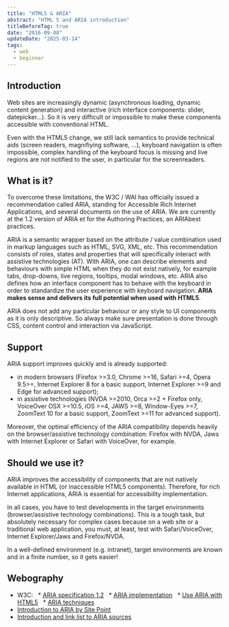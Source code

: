 ```yaml
---
title: "HTML5 & ARIA"
abstract: "HTML 5 and ARIA introduction"
titleBeforeTag: true
date: "2016-09-08"
updateDate: "2025-03-14"
tags:
  - web
  - beginner
---
```


## Introduction

Web sites are increasingly dynamic (asynchronous loading, dynamic content generation) and interactive (rich interface components: slider, datepicker…). So it is very difficult or impossible to make these components accessible with conventional <abbr>HTML</abbr>.

Even with the <abbr>HTML5</abbr> change, we still lack semantics to provide technical aids (screen readers, magnifiying software, …), keyboard navigation is often impossible, complex handling of the keyboard focus is missing and live regions are not notified to the user, in particular for the screenreaders.

## What is it?

To overcome these limitations, the W3C&nbsp;/ WAI has officially issued a recommendation called <abbr>ARIA</abbr>, standing for Accessible Rich Internet Applications, and several documents on the use of <abbr>ARIA</abbr>. We are currently at the 1.2 version of <abbr>ARIA</abbr> et for the Authoring Practices, an <abbr>ARIA</abbr>best practices.

<abbr>ARIA</abbr> is a semantic wrapper based on the attribute&nbsp;/ value combination used in markup languages such as <abbr>HTML</abbr>, <abbr>SVG</abbr>, <abbr>XML</abbr>, etc. This recommendation consists of roles, states and properties that will specifically interact with assistive technologies (<abbr>AT</abbr>). With <abbr>ARIA</abbr>, one can describe elements and behaviours with simple HTML when they do not exist natively, for example tabs, drop-downs, live regions, tooltips, modal windows, etc. <abbr>ARIA</abbr> also defines how an interface component has to behave with the keyboard in order to standardize the user experience with keyboard navigation. **<abbr>ARIA</abbr> makes sense and delivers its full potential when used with <abbr>HTML5</abbr>**.

<abbr>ARIA</abbr> does not add any particular behaviour or any style to <abbr>UI</abbr> components as it is only descriptive. So always make sure presentation is done through <abbr>CSS</abbr>, content control and interaction via JavaScript.

## Support

<abbr>ARIA</abbr> support improves quickly and is already supported:
- in modern browsers (Firefox >=3.0, Chrome >=16, Safari >=4, Opera 9.5>=, Internet Explorer 8 for a basic support, Internet Explorer >=9 and Edge for advanced support);
- in assistive technologies (<abbr>NVDA</abbr> >=2010, Orca >=2 + Firefox only, VoiceOver <abbr>OSX</abbr> >=10.5, iOS >=4, JAWS >=8, Window-Eyes >=7, ZoomText 10 for a basic support, ZoomText >=11 for advanced support).

Moreover, the optimal efficiency of the <abbr>ARIA</abbr> compatibility depends heavily on the browser/assistive technology combination: Firefox with <abbr>NVDA</abbr>, Jaws with Internet Explorer or Safari with VoiceOver, for example.

## Should we use it?

<abbr>ARIA</abbr> improves the accessibility of components that are not natively available in HTML (or inaccessible <abbr>HTML5</abbr> components). Therefore, for rich Internet applications, <abbr>ARIA</abbr> is essential for accessibility implementation.

In all cases, you have to test developments in the target environments (browser/assistive technology combinations). This is a tough task, but absolutely necessary for complex cases because on a web site or a traditional web application, you must, at least, test with Safari/VoiceOver, Internet Explorer/Jaws and Firefox/<abbr>NVDA</abbr>.

In a well-defined environment (e.g. intranet), target environments are known and in a finite number, so it gets easier!

## Webography
* W3C:
  * [<abbr>ARIA</abbr> specification 1.2](http://www.w3.org/TR/wai-aria/)
  * [<abbr>ARIA</abbr> implementation](http://www.w3.org/TR/wai-aria-practices/)
  * [Use <abbr>ARIA</abbr> with HTML5](http://www.w3.org/TR/aria-in-html/)
  * [<abbr>ARIA</abbr> techniques](https://www.w3.org/WAI/WCAG22/Techniques/)
* [Introduction to <abbr>ARIA</abbr> by Site Point](http://www.sitepoint.com/introduction-wai-aria/)
* [Introduction and link list to <abbr>ARIA</abbr> sources](http://developer.mozilla.org/fr/docs/Accessibilit%C3%A9/ARIA)
